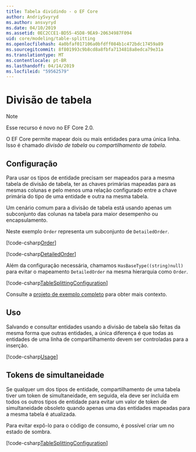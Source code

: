 ```yaml
---
title: Tabela dividindo - o EF Core
author: AndriySvyryd
ms.author: ansvyryd
ms.date: 04/10/2019
ms.assetid: 0EC2CCE1-BD55-45D8-9EA9-20634987F094
uid: core/modeling/table-splitting
ms.openlocfilehash: 4a0bfaf017106a0bfdff084b1c472bdc17459a89
ms.sourcegitcommit: 8f801993c9b8cd8a8fbfa7134818a8edca79e31a
ms.translationtype: MT
ms.contentlocale: pt-BR
ms.lasthandoff: 04/14/2019
ms.locfileid: "59562579"
---
```

# <a name="table-splitting"></a>Divisão de tabela

>[!NOTE]
> Esse recurso é novo no EF Core 2.0.

O EF Core permite mapear dois ou mais entidades para uma única linha. Isso é chamado _divisão de tabela_ ou _compartilhamento de tabela_.

## <a name="configuration"></a>Configuração

Para usar os tipos de entidade precisam ser mapeados para a mesma tabela de divisão de tabela, ter as chaves primárias mapeadas para as mesmas colunas e pelo menos uma relação configurado entre a chave primária do tipo de uma entidade e outra na mesma tabela.

Um cenário comum para a divisão de tabela está usando apenas um subconjunto das colunas na tabela para maior desempenho ou encapsulamento.

Neste exemplo `Order` representa um subconjunto de `DetailedOrder`.

[!code-csharp[Order](../../../samples/core/Modeling/TableSplitting/Order.cs?name=Order)]

[!code-csharp[DetailedOrder](../../../samples/core/Modeling/TableSplitting/DetailedOrder.cs?name=DetailedOrder)]

Além da configuração necessária, chamamos `HasBaseType((string)null)` para evitar o mapeamento `DetailedOrder` na mesma hierarquia como `Order`.

[!code-csharp[TableSplittingConfiguration](../../../samples/core/Modeling/TableSplitting/TableSplittingContext.cs?name=TableSplitting&highlight=3)]

Consulte a [projeto de exemplo completo](https://github.com/aspnet/EntityFramework.Docs/tree/master/samples/core/Modeling/TableSplitting) para obter mais contexto.

## <a name="usage"></a>Uso

Salvando e consultar entidades usando a divisão de tabela são feitas da mesma forma que outras entidades, a única diferença é que todas as entidades de uma linha de compartilhamento devem ser controladas para a inserção.

[!code-csharp[Usage](../../../samples/core/Modeling/TableSplitting/Program.cs?name=Usage)]

## <a name="concurrency-tokens"></a>Tokens de simultaneidade

Se qualquer um dos tipos de entidade, compartilhamento de uma tabela tiver um token de simultaneidade, em seguida, ela deve ser incluída em todos os outros tipos de entidade para evitar um valor de token de simultaneidade obsoleto quando apenas uma das entidades mapeadas para a mesma tabela é atualizada.

Para evitar expô-lo para o código de consumo, é possível criar um no estado de sombra.

[!code-csharp[TableSplittingConfiguration](../../../samples/core/Modeling/TableSplitting/TableSplittingContext.cs?name=ConcurrencyToken&highlight=2)]